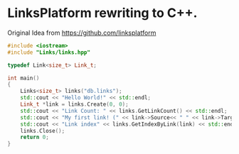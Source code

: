 # LinksPlatform rewriting to C++.
Original Idea from https://github.com/linksplatform

```C++
#include <iostream>
#include "Links/links.hpp"

typedef Link<size_t> Link_t;

int main()
{
    Links<size_t> links("db.links");
    std::cout << "Hello World!" << std::endl;
    Link_t *link = links.Create(0, 0);
    std::cout << "Link Count: " << links.GetLinkCount() << std::endl;
    std::cout << "My first link! (" << link->Source<< " " << link->Target << ")\n";
    std::cout << "Link index" << links.GetIndexByLink(link) << std::endl;
    links.Close();
    return 0;
}
```

